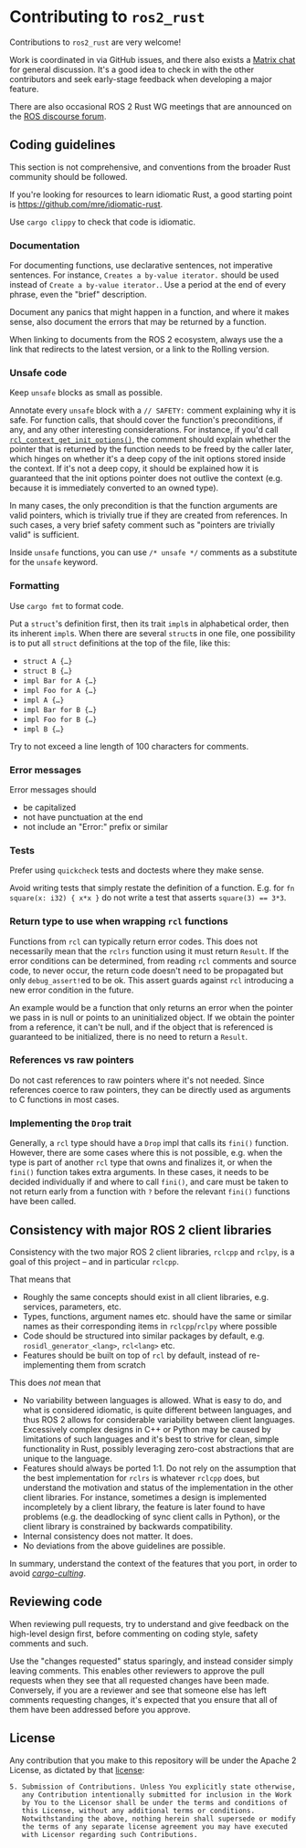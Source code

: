 # Contributing to `ros2_rust`
Contributions to `ros2_rust` are very welcome!

Work is coordinated in via GitHub issues, and there also exists a [Matrix chat](https://matrix.to/#/+rosorg-rust:matrix.org) for general discussion. It's a good idea to check in with the other contributors and seek early-stage feedback when developing a major feature.

There are also occasional ROS 2 Rust WG meetings that are announced on the [ROS discourse forum](https://discourse.ros.org/).


## Coding guidelines
This section is not comprehensive, and conventions from the broader Rust community should be followed.

If you're looking for resources to learn idiomatic Rust, a good starting point is https://github.com/mre/idiomatic-rust.

Use `cargo clippy` to check that code is idiomatic.

### Documentation
For documenting functions, use declarative sentences, not imperative sentences. For instance, `Creates a by-value iterator.` should be used instead of `Create a by-value iterator.`. Use a period at the end of every phrase, even the "brief" description.

Document any panics that might happen in a function, and where it makes sense, also document the errors that may be returned by a function.

When linking to documents from the ROS 2 ecosystem, always use the a link that redirects to the latest version, or a link to the Rolling version.

### Unsafe code
Keep `unsafe` blocks as small as possible.

Annotate every `unsafe` block with a `// SAFETY:` comment explaining why it is safe. For function calls, that should cover the function's preconditions, if any, and any other interesting considerations. For instance, if you'd call [`rcl_context_get_init_options()`](https://github.com/ros2/rcl/blob/4b125b1af0e2e2c8c7dd0c8e18b5a8d36709058c/rcl/include/rcl/context.h#L217), the comment should explain whether the pointer that is returned by the function needs to be freed by the caller later, which hinges on whether it's a deep copy of the init options stored inside the context. If it's not a deep copy, it should be explained how it is guaranteed that the init options pointer does not outlive the context (e.g. because it is immediately converted to an owned type).

In many cases, the only precondition is that the function arguments are valid pointers, which is trivially true if they are created from references. In such cases, a very brief safety comment such as "pointers are trivially valid" is sufficient.

Inside `unsafe` functions, you can use `/* unsafe */` comments as a substitute for the `unsafe` keyword.

### Formatting
Use `cargo fmt` to format code.

Put a `struct`'s definition first, then its trait `impl`s in alphabetical order, then its inherent `impl`s. When there are several `struct`s in one file, one possibility is to put all `struct` definitions at the top of the file, like this:
- `struct A {…}`
- `struct B {…}`
- `impl Bar for A {…}`
- `impl Foo for A {…}`
- `impl A {…}`
- `impl Bar for B {…}`
- `impl Foo for B {…}`
- `impl B {…}`

Try to not exceed a line length of 100 characters for comments.

### Error messages
Error messages should
- be capitalized
- not have punctuation at the end
- not include an "Error:" prefix or similar

### Tests
Prefer using `quickcheck` tests and doctests where they make sense.

Avoid writing tests that simply restate the definition of a function. E.g. for `fn square(x: i32) { x*x }` do not write a test that asserts `square(3) == 3*3`.

### Return type to use when wrapping `rcl` functions
Functions from `rcl` can typically return error codes. This does not necessarily mean that the `rclrs` function using it must return `Result`. If the error conditions can be determined, from reading `rcl` comments and source code, to never occur, the return code doesn't need to be propagated but only `debug_assert!`ed to be ok. This assert guards against `rcl` introducing a new error condition in the future.

An example would be a function that only returns an error when the pointer we pass in is null or points to an uninitialized object. If we obtain the pointer from a reference, it can't be null, and if the object that is referenced is guaranteed to be initialized, there is no need to return a `Result`.

### References vs raw pointers

Do not cast references to raw pointers where it's not needed. Since references coerce to raw pointers, they can be directly used as arguments to C functions in most cases.

### Implementing the `Drop` trait

Generally, a `rcl` type should have a `Drop` impl that calls its `fini()` function. However, there are some cases where this is not possible, e.g. when the type is part of another `rcl` type that owns and finalizes it, or when the `fini()` function takes extra arguments. In these cases, it needs to be decided individually if and where to call `fini()`, and care must be taken to not return early from a function with `?` before the relevant `fini()` functions have been called.


## Consistency with major ROS 2 client libraries
Consistency with the two major ROS 2 client libraries, `rclcpp` and `rclpy`, is a goal of this project – and in particular `rclcpp`.

That means that
- Roughly the same concepts should exist in all client libraries, e.g. services, parameters, etc.
- Types, functions, argument names etc. should have the same or similar names as their corresponding items in `rclcpp`/`rclpy` where possible
- Code should be structured into similar packages by default, e.g. `rosidl_generator_<lang>`, `rcl<lang>` etc.
- Features should be built on top of `rcl` by default, instead of re-implementing them from scratch

This does _not_ mean that
- No variability between languages is allowed. What is easy to do, and what is considered idiomatic, is quite different between languages, and thus ROS 2 allows for considerable variability between client languages. Excessively complex designs in C++ or Python may be caused by limitations of such languages and it's best to strive for clean, simple functionality in Rust, possibly leveraging zero-cost abstractions that are unique to the language.
- Features should always be ported 1:1. Do not rely on the assumption that the best implementation for `rclrs` is whatever `rclcpp` does, but understand the motivation and status of the implementation in the other client libraries. For instance, sometimes a design is implemented incompletely by a client library, the feature is later found to have problems (e.g. the deadlocking of sync client calls in Python), or the client library is constrained by backwards compatibility.
- Internal consistency does not matter. It does.
- No deviations from the above guidelines are possible.

In summary, understand the context of the features that you port, in order to avoid [_cargo-culting_](https://en.wikipedia.org/wiki/Cargo_cult_programming).


## Reviewing code

When reviewing pull requests, try to understand and give feedback on the high-level design first, before commenting on coding style, safety comments and such.

Use the "changes requested" status sparingly, and instead consider simply leaving comments. This enables other reviewers to approve the pull requests when they see that all requested changes have been made. Conversely, if you are a reviewer and see that someone else has left comments requesting changes, it's expected that you ensure that all of them have been addressed before you approve.


## License
Any contribution that you make to this repository will
be under the Apache 2 License, as dictated by that
[license](http://www.apache.org/licenses/LICENSE-2.0.html):

~~~
5. Submission of Contributions. Unless You explicitly state otherwise,
   any Contribution intentionally submitted for inclusion in the Work
   by You to the Licensor shall be under the terms and conditions of
   this License, without any additional terms or conditions.
   Notwithstanding the above, nothing herein shall supersede or modify
   the terms of any separate license agreement you may have executed
   with Licensor regarding such Contributions.
~~~
